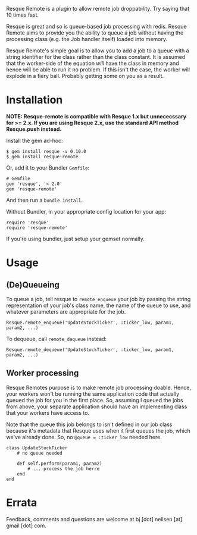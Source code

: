 Resque Remote is a plugin to allow remote job droppability. Try saying that 10 times fast.

Resque is great and so is queue-based job processing with redis. Resque Remote aims to provide you the ability to queue a job without having the processing class (e.g. the Job handler itself) loaded into memory.

Resque Remote's simple goal is to allow you to add a job to a queue with a string identifier for the class rather than the class constant. It is assumed that the worker-side of the equation _will_ have the class in memory and hence will be able to run it no problem. If this isn't the case, the worker will explode in a fiery ball. Probably getting some on you as a result.

# Installation

**NOTE: Resque-remote is compatible with Resque 1.x but unnececssary for >= 2.x. If you are using Resque 2.x, use the standard API method Resque.push instead.**

Install the gem ad-hoc:

	$ gem install resque -v 0.10.0
	$ gem install resque-remote

Or, add it to your Bundler `Gemfile`:

	# Gemfile
	gem 'resque', '< 2.0'
	gem 'resque-remote'

And then run a `bundle install`.

Without Bundler, in your appropriate config location for your app:

	require 'resque'
	require 'resque-remote'

If you're using bundler, just setup your gemset normally.

# Usage

## (De)Queueing
To queue a job, tell resque to `remote_enqueue` your job by passing the string representation of your job's class name, the name of the queue to use, and whatever parameters are appropriate for the job.

	Resque.remote_enqueue('UpdateStockTicker', :ticker_low, param1, param2, ...)

To dequeue, call `remote_dequeue` instead:

	Resque.remote_dequeue('UpdateStockTicker', :ticker_low, param1, param2, ...)

## Worker processing

Resque Remotes purpose is to make remote job processing doable. Hence, your workers won't be running the same application code that actually queued the job for you in the first place. So, assuming I queued the jobs from above, your separate application should have an implementing class that your workers have access to.

Note that the queue this job belongs to isn't defined in our job class because it's metadata that Resque uses when it first queues the job, which we've already done. So, no `@queue = :ticker_low` needed here.

	class UpdateStockTicker
		# no queue needed

		def self.perform(param1, param2)
			# ... process the job herre
		end
	end

# Errata

Feedback, comments and questions are welcome at bj [dot] neilsen [at] gmail [dot] com.
